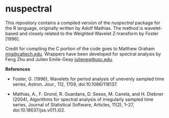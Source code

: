 # nuspectral
This repository contains a compiled version of the *nuspectral* package for the R language, originally written by Adolf Mathias. The method is wavelet-based and closely related to the Weighted Wavelet Z-transform by Foster [1996]. 

Credit for compiling the C portion of the code goes to Matthew Graham <mjg@caltech.edu>. Wrappers have been developed for spectral analysis by Feng Zhu and Julien Emile-Geay <julieneg@usc.edu>.

**References**

- Foster, G. (1996), Wavelets for period analysis of unevenly sampled time series, Astron. Jour., 112, 1709, doi:10.1086/118137.

- Mathias, A., F. Grond, R. Guardans, D. Seese, M. Canela, and H. Diebner (2004), Algorithms for spectral analysis of irregularly sampled time series, Journal of Statistical Software, Articles, 11(2), 1–27, doi:10.18637/jss.v011.i02.



